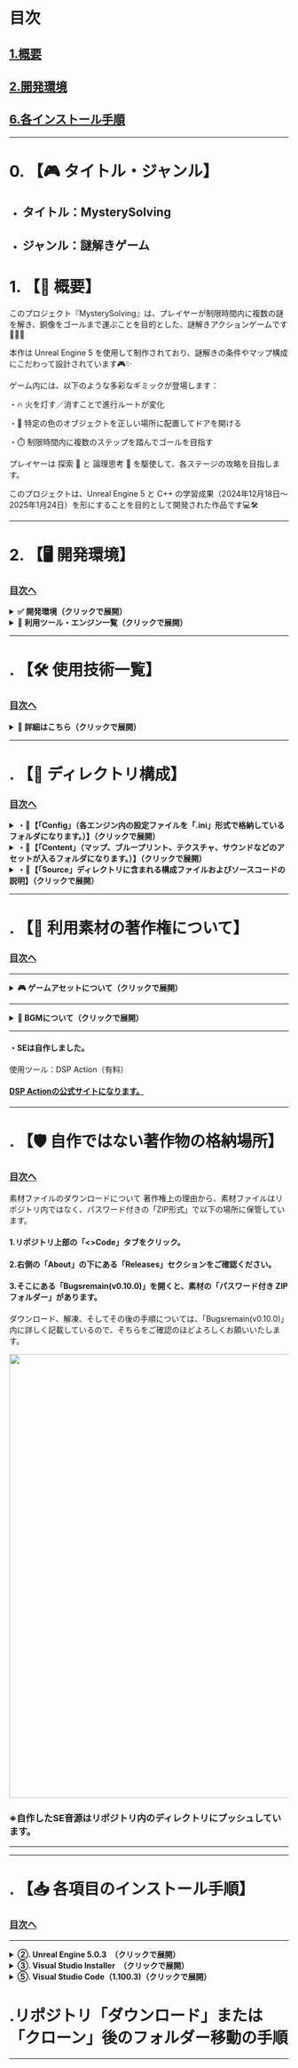 # 目次

<h2><a href="https://github.com/taku37817/MysterySolving/tree/RestorationBranch?tab=readme-ov-file#1%E6%A6%82%E8%A6%81">1.概要</a></h2>
<h2><a href=https://github.com/taku37817/MysterySolving/blob/RestorationBranch/README.md#2%EF%B8%8F-%E9%96%8B%E7%99%BA%E7%92%B0%E5%A2%83>2.開発環境</a></h2>
<h2><a href=https://github.com/taku37817/MysterySolving/tree/RestorationBranch?tab=readme-ov-file#6-%E5%90%84%E9%A0%85%E7%9B%AE%E3%81%AE%E3%82%A4%E3%83%B3%E3%82%B9%E3%83%88%E3%83%BC%E3%83%AB%E6%89%8B%E9%A0%86>6.各インストール手順</a></h2>

---

# 0. 【🎮 タイトル・ジャンル】
- ## タイトル：MysterySolving 
- ## ジャンル：謎解きゲーム  

# 1. 【📖 概要】

このプロジェクト『MysterySolving』は、プレイヤーが制限時間内に複数の謎を解き、銅像をゴールまで運ぶことを目的とした、謎解きアクションゲームです🕵️‍♂️🗿

本作は Unreal Engine 5 を使用して制作されており、謎解きの条件やマップ構成にこだわって設計されています🎮✨

ゲーム内には、以下のような多彩なギミックが登場します：

・🔥 火を灯す／消すことで進行ルートが変化

・🎨 特定の色のオブジェクトを正しい場所に配置してドアを開ける

・⏱️ 制限時間内に複数のステップを踏んでゴールを目指す

プレイヤーは 探索 🧭 と 論理思考 🧠 を駆使して、各ステージの攻略を目指します。

このプロジェクトは、Unreal Engine 5 と C++ の学習成果（2024年12月18日～2025年1月24日）を形にすることを目的として開発された作品です💻🛠️

---

# 2. 【🖥️ 開発環境】

<h3><a href="https://github.com/taku37817/MysterySolving/tree/RestorationBranch?tab=readme-ov-file#%E7%9B%AE%E6%AC%A1">目次へ</a></h3>

<details>
<summary><b> ✅ 開発環境（クリックで展開）</b></summary>

- **OS**  
  Windows11 Home (バージョン：24H2)  
  OSビルド：26100.4202  
  システムの種類：x64-ベース PC  
  エクスペリエンス：Windows 機能エクスペリエンス パック 1000.26100.107.0  

- **メモリ**  
  32GB DDR4  

- **CPU**  
  Intel(R) Core(TM) i5-8300H CPU @ 2.30GHz（4コア8スレッド）  

- **GPU**  
  Intel(R) UHD Graphics 630  
  NVIDIA GeForce GTX 1050  

- **ストレージ**  
  SSD 250GB  

</details>

<details>
<summary><b> 🧰 利用ツール・エンジン一覧（クリックで展開） </b></summary><br>

①. **Epic Games Launcher（最新）**  
   ※Epic Games Launcherの利用自体インターネット接続が必要です。
   [ダウンロードリンク](https://store.epicgames.com/ja/download)

②. **Unreal Engine：5.0.3**
・Launcherからダウンロードを行います。

③. **Visual Studio Installer**
[公式のインストーラーのインストールリンク](https://visualstudio.microsoft.com/ja/downloads/)

④. **Visual Studio Community 2022：17.13.1** (開発ワークロードのオプション及び個別コンポーネント追加あり)<br>
[公式リリース履歴](https://learn.microsoft.com/ja-jp/visualstudio/releases/2022/release-history#release-dates-and-build-numbers)より「17.13.1（2025年2月19日）」を「ビルドツール」からダウンロードして使用してます。 

⑤. **Visual Studio Code：1.100.3（拡張機能あり）**
[ダウンロードリンク](https://code.visualstudio.com/updates/v1_100)

<h3><a href=https://github.com/taku37817/MysterySolving/tree/RestorationBranch?tab=readme-ov-file#6-%E5%90%84%E9%A0%85%E7%9B%AE%E3%81%AE%E3%82%A4%E3%83%B3%E3%82%B9%E3%83%88%E3%83%BC%E3%83%AB%E6%89%8B%E9%A0%86>🛠上記の各インストール手順についてはこちら</a></h3>

<h4>・その他自作で利用したツール</h4>
DSP Action（有料）
<h3><a href=https://tsugi-studio.com/web/jp/products-dspaction.html>DSP Actionの公式サイトになります。</a></h3>

</details> 

---

# . 【🛠️ 使用技術一覧】
<h3><a href="https://github.com/taku37817/MysterySolving/tree/RestorationBranch?tab=readme-ov-file#%E7%9B%AE%E6%AC%A1">目次へ</a></h3>

<details>
<summary><b> 📖 詳細はこちら（クリックで展開） </b></summary>

 <br>
           
| カテゴリ               | 使用技術・内容 |
|------------------------|----------------|
| 🎮 ゲームエンジン・言語 | - Unreal Engine 5.0.3<br>- C++<br>- Blueprint（ビジュアルスクリプティング） |
| 📦 データ・セーブ処理   | - SaveGameクラスを使った設定の保存・読み込み<br>- GameInstanceを経由した設定データ共有 |
| 🧩 UI（ウィジェット）   | - UUserWidget（WBP）を用いたUI構築<br>- 設定画面・タイトル画面・ポーズメニューの実装<br>- UIイベント（ボタン・スライダー・テキストの更新） |
| 🔊 オーディオ・音量調整 | - SoundMixを使用したBGM/SEの音量制御<br>- スライダーでの即時反映処理 |
| 🎇 演出・ビジュアル     | - パーティクルの配置と発火制御<br>- UIアニメーション（フェードなど）<br>- イベント連動の演出（クリア時など） |
| 🎮 ゲームロジック       | - TriggerComponentを使ったオーバーラップ処理<br>- プレイヤーとの距離判定による表示切り替え<br>- 謎解き・配置判定・操作制御などの仕組み |

</details>

---

# . 【📂 ディレクトリ構成】

<h3><a href="https://github.com/taku37817/MysterySolving/tree/RestorationBranch?tab=readme-ov-file#%E7%9B%AE%E6%AC%A1">目次へ</a></h3>

<details>
<summary><b>・📁【「Config」（各エンジン内の設定ファイルを「.ini」形式で格納しているフォルダになります。）】（クリックで展開） </b></summary>

<br>

| 📄ファイル名 | 📝説明 |
|--------------|--------|
| 🔹**HoloLensEngine.ini** | HoloLens（Microsoft MRデバイス）向けのエンジン設定ファイルです。<br>プロジェクトがHoloLensを対象にしていない場合は特に使われないことが多いです。<br>自動生成された可能性あります。 |
| 🔹**DefaultEditor.ini** | Unreal Editorの設定（UI、ツールバー表示、プラグイン設定など）を定義してます。<br>開発中のエディタ挙動に関係します。 |
| 🔹**DefaultEditorPerProjectUserSettings.ini** | プロジェクトごとの個人ユーザー設定を記録します。<br>例：ウィンドウ位置や一部の一時設定など。マルチユーザーで異なる環境でも使えるようになります。 |
| 🔹**DefaultEngine.ini** | Unreal Engineの主要設定ファイルです。<br>レンダリング、ネットワーク、サブシステム、パス指定など広範囲の設定を含みます。 |
| 🔹**DefaultGame.ini** | ゲームに関する基本設定（ゲームモード、デフォルトのPawnやHUDなど）を定義してます。<br>ゲームルールやゲーム内挙動のベースを記述します。 |
| 🔹**DefaultInput.ini** | プレイヤーの入力（キーボード・マウス・ゲームパッド）設定を定義してます。<br>例：`MoveForward` に `W` を割り当てるなど。 |

---
---

| 📄 種別/接頭辞         |📝説明 |
|----------------------|------|
| 🔹 **.umap**         | 画面（マップ）のデータを管理している拡張子です。 |
| 🔹 **.uasset**       | ブループリント、テクスチャ、画像、サウンドなどのアセットに使われる拡張子です。<br>💡 「`BP_`」 で始まるファイル名は「**Blueprint**」を意味します。<br>「Blueprint」とはノードベースでキャラクターの動きや条件分岐を組むことができます。<br>💡「`WBP_`」 が付いたファイルは「**Widget Blueprint**」です。<br> 「Widget Blueprint」はUI（文字、画像など）を表示・操作するための機能です。|

---

</details>

<details>
<summary><b>・📁【「Content」（マップ、ブループリント、テクスチャ、サウンドなどのアセットが入るフォルダになります。）】（クリックで展開）</b></summary>

<br>

  <details>
  <summary><b>&nbsp;&nbsp;&nbsp;&nbsp;🔸初めにこのディレクトリ構成の「拡張子」について。</b></summary>

<br>

| 📄 種別/接頭辞         |📝説明 |
|----------------------|------|
| 🔹 **.umap**         | 画面（マップ）のデータを管理している拡張子です。 |
| 🔹 **.uasset**       | ブループリント、テクスチャ、画像、サウンドなどのアセットに使われる拡張子です。<br>💡 「`BP_`」 で始まるファイル名は「**Blueprint**」を意味します。<br>「Blueprint」とはノードベースでキャラクターの動きや条件分岐を組むことができます。<br>💡「`WBP_`」 が付いたファイルは「**Widget Blueprint**」です。<br> 「Widget Blueprint」はUI（文字、画像など）を表示・操作するための機能です。|

<br>

</details>
<details>
  <summary><b>&nbsp;&nbsp;&nbsp;&nbsp;🔸 UnrealEngine公式のテンプレートから生成されたフォルダーについて。</b></summary>

 <br>

| 📁 フォルダ名 | 種別 | 説明 |
|:-------------|:------|:------|
| FirstPerson | 🎮 テンプレート由来 | Unreal公式の First Person Template のメインマップや設定が含まれる |
| FirstPersonArms | 🎮 テンプレート由来 | テンプレートキャラ用の腕メッシュ・アニメーションなどを格納 |
| FPWeapon | 🎮 テンプレート由来 | 一人称視点テンプレートで使われる武器関連（銃）ブループリント等 |
| StarterContent | 🎮 テンプレート由来 | プロジェクト作成時に選択可能な標準アセット群（マテリアル、音など） |
| _ExternalActors_/FirstPerson/Maps/FirstPersonMap | 🎮 テンプレート由来 | World Partition により自動生成されたアクター配置情報 |
| _ExternalObjects_/FirstPerson/Maps/FirstPersonMap | 🎮 テンプレート由来 | World Partition のオブジェクト定義（レベル内構成情報） |

 <br>
 </details>
</details>

<details>
<summary><b>・📁【「Source」ディレクトリに含まれる構成ファイルおよびソースコードの説明】（クリックで展開）</b></summary>
<br>

| 📄 ファイル名 | 📝 説明 |
|---------------|--------|
| 🔹**MysterySolving.Target.cs** | 🧠こちらは、Unreal Build Tool（UBT）に「ゲーム本体のビルド構成」を伝えるクラスです。<br>🛠️ ビルドツールがこのファイルを読み込み、**どのモジュールを含めるか**、**どの設定でビルドするか** を判断します。<br><br>🎮 このファイルは「**MysterySolvingというゲームを、どのモジュールで・どの設定でビルドするか**」を指定しており、**UE4/UE5 の C++プロジェクトを正しくビルドするために必要な構成要素**です。 |
| 🔹**MysterySolvingEditor.Target.cs** | 🛠️ このファイルは、**Unreal Editor（エディタ）を拡張・開発するためのビルド設定**を Unreal Build Tool に伝える役割を持ちます。<br><br>🔹 C++プロジェクトで **エディタでのプレイや編集作業を行う際** に、このターゲットが使用されます。<br><br>🔧 目的：ゲームではなく「**開発用環境（エディタ）**」をビルドする。<br>🔧 内容：`MysterySolving` というモジュールを使用し、**エディタ用のバイナリ**を構築するために使われます。 |

<details>
<summary><b>・📁【「Source/MysterySolving」ディレクトリに含まれる構成のファイルおよびソースコードになります。】（クリックで展開）</b></summary>

<br>
  
<summary><b>🔸10件前後ずつで記載しています。</b></summary>

<br>

---

| 📄 ファイル名 | 📝 説明 |
|:-----------------------------|:-------------------------------------------------------------------------------------------|
| `CandleAndPointLightOn.cpp` | キャンドルアクターとオーバーラップしたときに、関連するポイントライトを点灯するコンポーネント。 |
| `CandleAndPointLightOn.h` | CandleAndPointLightOn のヘッダーファイル。Overlap検知やライト制御の宣言を含む。 |
| `ClearTriggerComponent.cpp` | ブロンズ像がトリガーボリュームに重なったときにゲームクリアを処理するボックスコンポーネント。UI表示と入力無効化も含む。 |
| `ClearTriggerComponent.h` | ClearTriggerComponent のヘッダーファイル。BeginOverlapや入力制御の定義を含む。 |
| `DoorKeyManager.cpp` | キーの取得とドア操作をまとめて管理し、キーアイコンの表示とドアの開閉を制御するアクター。 |
| `DoorKeyManager.h` | DoorKeyManager のヘッダーファイル。鍵とドアの接続、状態保持などの変数や関数を定義。 |
| `DoorMover.cpp` | ドアを時間差で開閉し、開閉音も再生するアクター。Tick関数で開閉を管理。 |
| `DoorMover.h` | DoorMover のヘッダーファイル。開閉アニメーションや音再生の関数が定義されている。 |
| `FinalMysterySolvingRoomClass.cpp` | パズルルームの全体ロジックを担い、キャンドル、ドア、像などの状態を一括管理するアクター。 |
| `FinalMysterySolvingRoomClass.h` | FinalMysterySolvingRoomClass のヘッダーファイル。条件チェックや部屋内制御のロジック宣言がある。 |

---

| 📄 ファイル名 | 📝 説明 |
|:-----------------------------|:-------------------------------------------------------------------------------------------|
| `GameMode_GameOver.cpp` | カウントダウンタイマーを管理し、時間切れ時にUI表示・プレイヤー操作停止を行うゲームオーバー処理アクター。 |
| `GameMode_GameOver.h`   | GameMode_GameOver のヘッダーファイル。UI表示、タイマー、ゲーム終了処理の定義を含む。 |
| `GameMode_Pause.cpp`    | Pauseボタンの入力を受け取り、ポーズメニューの表示・非表示を切り替える処理を行うアクター。 |
| `GameMode_Pause.h`      | GameMode_Pause のヘッダーファイル。入力バインド、ポーズ状態フラグなどを管理。 |
| `GameOverWidget.cpp`    | ゲームオーバー画面のUIで、タイトル画面への遷移やリスタート処理を行うウィジェット。 |
| `GameOverWidget.h`      | GameOverWidget のヘッダーファイル。タイトル遷移・リスタート関数を定義。 |
| `GargoyleAndPlayerDistance.cpp` | プレイヤーとの距離を毎フレーム監視し、ガーゴイル像が近いときにメッセージ表示などを行うコンポーネント。 |
| `GargoyleAndPlayerDistance.h`   | GargoyleAndPlayerDistance のヘッダーファイル。距離判定ロジックや変数を定義。 |
| `Grabber.cpp`           | 鍵・像・キャンドルなどのアクターを掴んだり離したりする処理を担うシーンコンポーネント。UIメッセージ制御や距離判定も含む。 |
| `Grabber.h`             | Grabber のヘッダーファイル。掴み対象の管理やHUDメッセージの表示・非表示の制御を定義。 |

---

| 📄 ファイル名 | 📝 説明 |
|:-------------------------------|:-------------------------------------------------------------------------------------------|
| `TriggerComponent.cpp` | 台座のTrigger処理を実装。オーバーラップ状況に応じて像の設置判定、ドア開閉、UI表示、コリジョン設定などを制御。 |
| `TriggerComponent.h` | `TriggerComponent.cpp`のヘッダーファイル。メッセージ表示・ガーゴイル判定・ドア連携・複数タグ判定の変数と関数を定義。 |
| `StoneSpecialDoorMover.cpp` | Gargoyle像が正しい台座に設置されているかを判定し、条件一致でストーンドアを開閉する処理を記述。 |
| `StoneSpecialDoorMover.h` | 特定タグ（例：StandRed）とガーゴイル配置状態に基づいてストーンドアを制御するための変数と関数を宣言。 |
| `SwitchMover.cpp` | スイッチ台の押下処理。プレイヤーが押せる状態の時、方向を判定しつつ物理的に動くよう設定し、障害物も判定。 |
| `SwitchMover.h` | `SwitchMover.cpp`のヘッダーファイル。スイッチの押し判定、障害物検知、メッシュコンポーネント制御などを定義。 |
| `TitleInOperable.cpp` | タイトル画面用のアクターで、UIのみに入力を集中させてプレイヤーの操作を完全に無効化する機能を実装。 |
| `TitleInOperable.h` | `TitleInOperable.cpp`のヘッダーファイル。UI表示用Widgetの参照を持ち、入力制御を行うアクターとして定義。 |
| `TitleOperation.cpp` | 「ゲーム開始」ボタン押下時に、マウスカーソルを非表示にし、プレイヤーの移動を有効にしてレベル遷移を行う。 |
| `TitleOperation.h` | `TitleOperation.cpp`のヘッダーファイル。ボタン操作（ゲーム開始）の関数と、UIクラスの指定を行うプロパティを定義。 |

---

| 📄 ファイル名 | 📝 説明 |
|:-------------------------------|:-------------------------------------------------------------------------------------------|
| `InteractableObject.cpp` | プレイヤーが近づくとUI（Eで拾う）を表示し、離れると非表示にするアクターの実装。SphereComponentとWidgetComponentを使って制御。 |
| `InteractableObject.h` | `InteractableObject.cpp`のヘッダーファイル。ウィジェット・判定用Sphere・オーバーラップ関数などを宣言。 |
| `LeftOrRightOrBothDoorMovement.cpp` | ドアにタグを付けて左右のドアを個別に開閉。プレイヤーが近づき、鍵を所持していれば回転で開閉。音再生も含む。 |
| `LeftOrRightOrBothDoorMovement.h` | ドア制御用コンポーネントのヘッダーファイル。ドアの初期回転・開閉処理・Box判定・プレイヤー取得などを定義。 |
| `MultipleConditioDoorMover.cpp` | 複数のトリガーアクターに特定タグ（例：Gargoyle）を検出するとドアを開ける。タグ一致を判定しDoorMoverを操作。 |
| `MultipleConditioDoorMover.h` | `MultipleConditioDoorMover.cpp`のヘッダーファイル。TriggerComponent群・比較用タグ・チェック関数を定義。 |
| `PauseWidget.cpp` | ポーズ画面のボタン処理を実装。再開、リスタート、タイトル遷移などで入力状態やマウスカーソルの設定も制御。 |
| `Setting.cpp` | 設定画面で戻るボタンが押されたときにUIを非表示にするアクターの処理。Tick内でウィジェットを自動で閉じる。 |
| `Setting.h` | `Setting.cpp`のヘッダーファイル。設定画面のUI管理・ウィジェットクラス保持・可視性フラグなどを宣言。 |

---

| 📄 ファイル名 | 📝 説明 |
|:-------------------------------|:-------------------------------------------------------------------------------------------|
| `TriggerComponent.cpp` | 台座のTrigger処理を実装。オーバーラップ状況に応じて像の設置判定、ドア開閉、UI表示、コリジョン設定などを制御。 |
| `TriggerComponent.h` | `TriggerComponent.cpp`のヘッダーファイル。メッセージ表示・ガーゴイル判定・ドア連携・複数タグ判定の変数と関数を定義。 |
| `StoneSpecialDoorMover.cpp` | Gargoyle像が正しい台座に設置されているかを判定し、条件一致でストーンドアを開閉する処理を記述。 |
| `StoneSpecialDoorMover.h` | 特定タグ（例：StandRed）とガーゴイル配置状態に基づいてストーンドアを制御するための変数と関数を宣言。 |
| `SwitchMover.cpp` | スイッチ台の押下処理。プレイヤーが押せる状態の時、方向を判定しつつ物理的に動くよう設定し、障害物も判定。 |
| `SwitchMover.h` | `SwitchMover.cpp`のヘッダーファイル。スイッチの押し判定、障害物検知、メッシュコンポーネント制御などを定義。 |
| `TitleInOperable.cpp` | タイトル画面用のアクターで、UIのみに入力を集中させてプレイヤーの操作を完全に無効化する機能を実装。 |
| `TitleInOperable.h` | `TitleInOperable.cpp`のヘッダーファイル。UI表示用Widgetの参照を持ち、入力制御を行うアクターとして定義。 |
| `TitleOperation.cpp` | 「ゲーム開始」ボタン押下時に、マウスカーソルを非表示にし、プレイヤーの移動を有効にしてレベル遷移を行う。 |
| `TitleOperation.h` | `TitleOperation.cpp`のヘッダーファイル。ボタン操作（ゲーム開始）の関数と、UIクラスの指定を行うプロパティを定義。 |

#### 📌 ここまでが自分の作成したソースコードになります。
---

📌 下のファイルは Unreal Engine の [First Person Template] から自動生成されたコードをベースにしており、Epic Games の著作権表記がある点からも公式コード

| 📄 ファイル名 | 📝 説明 |
|:-------------------------------|:-------------------------------------------------------------------------------------------|
| `MysterySolving.cpp` | ゲームモジュールのエントリーポイント。`IMPLEMENT_PRIMARY_GAME_MODULE` により起動時の処理を定義。 |
| `MysterySolving.h` | 上記 `.cpp` に対応するモジュールヘッダーファイル。通常はプリプロセッサなど最小限の記述。 |
| `MysterySolving.Build.cs` | プロジェクトのビルド設定ファイル。依存モジュール（UMG、Niagaraなど）を記述。 |
| `MysterySolvingGameMode.cpp` | ゲームモードクラスの実装。デフォルトのプレイヤーキャラクタークラスの設定を行う。 |
| `MysterySolvingGameMode.h` | `.cpp` に対応するヘッダー。`AGameModeBase` を継承し、ゲームルールの基本形を定義。 |
| `MysterySolvingCharacter.cpp` | プレイヤーキャラの実装。移動、視点、ジャンプ、タッチ、射撃（イベントブロードキャスト）などを記述。 |
| `MysterySolvingCharacter.h` | `.cpp` に対応するキャラ定義。カメラ、メッシュ、感度、タッチ処理、イベント委任などを含む。 |
| `MysterySolvingProjectile.cpp` | 弾（プロジェクタイル）の挙動を定義。発射、衝突判定、反射、寿命などを設定。 |
| `MysterySolvingProjectile.h` | 弾の定義ヘッダー。コリジョン、移動コンポーネント、`OnHit()`イベントのプロトタイプを宣言。 |
| `TP_WeaponComponent.h` | Epic公式テンプレートからの武器発射用コンポーネント。Projectileの生成、サウンド、アニメーションを含む。 |
| `TP_PickUpComponent.h` | Epic公式テンプレートからのピックアップ処理用Sphereコンポーネント。BeginOverlapで取得処理を発火。 |

---

  </details>
</details>

---

# . 【📜 利用素材の著作権について】

<h3><a href="https://github.com/taku37817/MysterySolving/tree/RestorationBranch?tab=readme-ov-file#%E7%9B%AE%E6%AC%A1">目次へ</a></h3>

---

<details>
<summary><strong>🎮 ゲームアセットについて（クリックで展開）</strong></summary>
  
#### ✅ 使用アセット  
【Infuse Studio様「Medieval Dungeon」】

#### 🌐 配布元  
このアセットは、Epic Games 公式のゲームアセット配布サイト  
👉 [**Fab.com**](https://www.fab.com/ja/) にて配布されています。

🔗 [「Medieval Dungeon」のアセットページはこちら](https://www.fab.com/ja/listings/c13bd0dc-ac4d-4595-b284-f81386b2e6ef)

#### 📌 著作権に関する注意：

> 「あなたが作成したゲーム内の構成や改変部分は制作者本人に帰属しますが、  
> アセット自体の著作権は提供元（Infuse Studio様）に残っています。」

✅ 詳細は Epic Games の公式ガイドラインをご確認ください。  
🔗 [EULA（Epic Gamesのコンテンツ利用規約）はこちら](https://www.unrealengine.com/ja/eula-reference/content-ja)

---

</details>

---

<details>
<summary><strong>🎵 BGMについて（クリックで展開）</strong></summary>

### 使用BGM  
【かずち様「足跡迷路」】

### 配布元  
本作では、フリーBGMサイト  
👉 [**DOVA-SYNDROME**](https://dova-s.jp/) より配布されている  
かずち様の楽曲「足跡迷路」を使用しています。

🔗 [「足跡迷路」のBGMページはこちら](https://dova-s.jp/bgm/play8261.html)

### 📌 著作権に関する注意：

> 「音源の著作権は作曲者に帰属しており、ユーザーは著作権使用料なしで音源を利用できます。  
> ただし、作曲者への敬意や利用目的の遵守が求められます。  
> また、加工・再配布・商用利用には制限があるため、条件の確認が必要です。」

### 🔗 詳細リンク：

- [🎧 DOVA-SYNDROME ライセンス](https://dova-s.jp/_contents/license/)  
- [📜 DOVA-SYNDROME 利用規約](https://dova-s.jp/_contents/agreement/)  
- [🧑‍🎼 かずち様の素材利用条件ページ](https://dova-s.jp/_contents/author/profile055.html)

</details>


---

#### ・SEは自作しました。<br>
使用ツール：DSP Action（有料）
<h4><a href=https://tsugi-studio.com/web/jp/products-dspaction.html>DSP Actionの公式サイトになります。</a></h4>

---

# . 【🛡️ 自作ではない著作物の格納場所】
<h3><a href="https://github.com/taku37817/MysterySolving/tree/RestorationBranch?tab=readme-ov-file#%E7%9B%AE%E6%AC%A1">目次へ</a></h3>

素材ファイルのダウンロードについて
著作権上の理由から、素材ファイルはリポジトリ内ではなく、パスワード付きの「ZIP形式」で以下の場所に保管しています。

#### 1.リポジトリ上部の「<>Code」タブをクリック。
#### 2.右側の「About」の下にある「Releases」セクションをご確認ください。
#### 3.そこにある「Bugsremain(v0.10.0)」を開くと、素材の「パスワード付き ZIPフォルダー」があります。
ダウンロード、解凍、そしてその後の手順については、「Bugsremain(v0.10.0)」内に詳しく記載しているので、そちらをご確認のほどよろしくお願いいたします。

<img src="https://github.com/user-attachments/assets/e84da75c-5381-4729-a479-33661a98eb6b" width="800">

### ※自作したSE音源はリポジトリ内のディレクトリにプッシュしています。
---

---

# . 【📥 各項目のインストール手順】
<h3><a href="https://github.com/taku37817/MysterySolving/tree/RestorationBranch?tab=readme-ov-file#%E7%9B%AE%E6%AC%A1">目次へ</a></h3>

---
<details>
<summary><b>②. Unreal Engine 5.0.3　（クリックで展開）</b></summary>
<br>
  
[Launcherのダウンロードリンク](https://store.epicgames.com/ja/download)

①のEpic Games Launcherから「Unreal Engine 5.0.3 」をインストールします。」
<h3>※❗Epic Games Launcher自体の利用はインターネット必須になります。</h3>
  
1. **Epic Games Launcher** を起動し、「**Unreal Engine**」タブを選択
2. 「**ライブラリ**」
3. 「**Engineバージョン⊞**」
4. 「**5.0.3**」 を選択し
5. 「**インストール**」をクリック
6. 「**オプション**」から必要な機能を追加　📌**補足：**下の方に追加オプション情報（画像つき）を記載しています。
7. 「**参照**」でインストール先を変更できます（※変更しない場合はそのままでOK）  
8. オプションを追加後、「インストール開始」

📷 **インストール手順の参考画像：**  

<img src="https://github.com/user-attachments/assets/1b96a7e0-00fb-4d78-946b-31be6f3e91b2" alt="UnrealEngineバージョンインストールについて" width="700"><br>
<img src="https://github.com/user-attachments/assets/a1695a20-d14b-4984-ae02-e6c0d3b60176" alt="UnrealEngineバージョンインストール、初期のオプション変更について" width="700"><br>

📷 **オプション設定の確認画面：**  
### 6のオプションの追加項目について
<img src="https://github.com/user-attachments/assets/e9f1e05d-4ef9-4255-97b1-7f7ae1ee595f" alt="UnrealEngineインストール時の確認画面" width="700"><br>

🔸プラットフォームの追加は **不要** です。
---

## ⚠️ **7でインストール場所を変更する場合の注意：**  
「**Epic Games**」という名前のフォルダを自分で作成し、その中にインストールしてください。  
（例：`D:\Epic Games\UE_5.0` など）  
間違えて「Epic Game」や「Epic Gemas」などにしないように注意！

---
</details>

<details>
<summary><b>③. Visual Studio Installer　（クリックで展開）</b></summary>
<br>

[公式リリース履歴](https://learn.microsoft.com/ja-jp/visualstudio/releases/2022/release-history#release-dates-and-build-numbers)より「17.13.1（2025年2月19日）」を「ビルドツール」からダウンロードして使用してます。 

### 🧱 ④Visual Studio Community の構成

#### ✅ 追加ワークロード

1. 「C++によるゲーム開発」  
2. 「C++によるデスクトップ開発」  
3. 「.NET デスクトップ開発」  

---

#### ✅ インストール詳細の「オプション」確認（ワークロード①）

以下は「C++によるゲーム開発」ワークロード選択時に、**オプションでチェックを入れるべき項目**です：

- MSVC v143 - VS 2022 C++ x64/x86 ビルドツール（最新）  
- C++ のプロファイル ツール  
- C++ Build Insights  
- C++ AddressSanitizer  
- vcpkg パッケージ マネージャー  
- Windows 11 SDK (10.0.22621.0)  
- IntelliCode  
- Unreal Engine 用 Visual Studio Tools  
- HLSL ツール  
- Unreal Engine のインストーラー  
- 任意：Unreal Engine 用 Android Visual Studio Tools  

> ⚠️ ワークロード②と③に関しては、このあと「個別コンポーネント」から追加するので、**インストール詳細の設定は変更しなくて大丈夫**です。


#### 🧩 個別コンポーネントから手動で追加する項目について
**▼ .NET**
- ・.NET 6.0 ランタイム（サポート対象外）
- ・.NET Croe 3.1 ランタイム(サポート対象外)
- ・.NET Framwork 4.6.2SDK
  
**▼ SDK、ライブラリ、およびフレームワーク**
- v142 ビルドツール用 C++ v14.29 (16.11) ALT（x86およびx64）  
- v143 ビルドツール用 C++ v14.31 (17.1) ALT（x86およびx64）（サポート対象外）  
- v143 ビルドツール用 C++ v14.32 (17.2) ALT（x86およびx64）（サポート対象外）  

**▼ コンパイラ、ビルドツール、およびランタイム**
- MSVC v142 - VS 2019 C++ x64/x86 ビルドツール（v14.29–16.11）  
- MSVC v143 - VS 2022 C++ x64/x86 ビルドツール（v14.31–17.1）（サポート対象外）  
- MSVC v143 - VS 2022 C++ x64/x86 ビルドツール（v14.32–17.2）（サポート対象外）  

---
</details>

<details>
<summary><b>⑤. Visual Studio Code（1.100.3)（クリックで展開）</b></summary>
<br>

[ダウンロードリンク](https://code.visualstudio.com/updates/v1_100)

**利用機能：**

- C/C++ Themes  
- C/C++  
- C/C++ Extension Pack  
- Unreal Engine Snippets  
- Unreal Intellisense Fixes  
- Japanese Language Pack for Visual Studio Code（日本語化用）

---
</details>


# .リポジトリ「ダウンロード」または「クローン」後のフォルダー移動の手順

---
